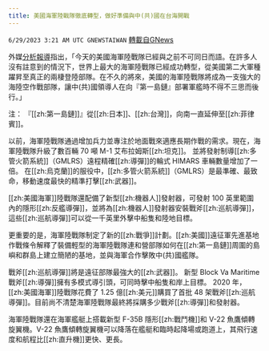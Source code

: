 ```yaml
---
title: 美國海軍陸戰隊徹底轉型，做好準備與中(共)國在台海開戰
---
```

`6/29/2023 3:21 AM UTC GNEWSTAIWAN` [轉載自GNews](https://gnews.org/articles/1421903)

外媒[分析報導](https://www.telegraph.co.uk/news/2023/06/28/marines-taiwan-missile-war-transformation/)指出，「今天的美國海軍陸戰隊已經與之前不可同日而語。在許多人沒有註意到的情況下，世界上最大的海軍陸戰隊已經成功轉型，從美國第二大軍種躍昇至真正的兩棲登陸部隊。在不久的將來，美國的海軍陸戰隊將成為一支強大的海陸空作戰部隊，讓中(共)國領導人在向『第一島鏈』部署軍艦時不得不三思而後行。」

注：  『[[zh:第一島鏈]]』從[[zh:日本]]、[[zh:台灣]]，向南一直延伸至[[zh:菲律賓]]。

以前，海軍陸戰隊通過增加兵力並專注於地面戰來適應長期作戰的需求。現在，海軍陸戰隊升級了數百輛 70 噸 M-1 艾布拉姆斯[[zh:坦克]]。 並將發射制導[[zh:多管火箭系統]]（GMLRS）遠程精確[[zh:導彈]]的輪式 HIMARS 車輛數量增加了一倍。 在[[zh:烏克蘭]]的服役中，[[zh:多管火箭系統]]（GMLRS）是最準確、最致命，移動速度最快的精準打擊[[zh:武器]]。

[[zh:美國海軍]]陸戰隊還配備了新型[[zh:機器人]]發射器，可發射 100 英里範圍內的隱形[[zh:反艦導彈]]，並將為[[zh:機器人]]發射器安裝戰斧[[zh:巡航導彈]]，這些[[zh:巡航導彈]]可以從一千英里外擊中船隻和陸地目標。


更重要的是，海軍陸戰隊制定了新的[[zh:戰爭]]計劃。[[zh:美國]]遠征軍先進基地作戰條令解釋了裝備輕型的海軍陸戰隊連和營部隊如何在[[zh:第一島鏈]]周圍的島嶼和群島上建立簡陋的基地，並與海軍合作擊敗中(共)國艦隊。


戰斧[[zh:巡航導彈]]將是遠征部隊最強大的[[zh:武器]]。 新型 Block Va Maritime 戰斧[[zh:導彈]]擁有多模式導引頭，可同時擊中船隻和岸上目標。  2020 年，[[zh:美國海軍]]陸戰隊花費了 1.25 億[[zh:美元]]購買了首批 48 架戰斧[[zh:巡航導彈]]。目前尚不清楚海軍陸戰隊最終將採購多少戰斧[[zh:導彈]]和發射器。

海軍陸戰隊還在海軍艦艇上搭載新型 F-35B 隱形[[zh:戰鬥機]]和 V-22 魚鷹傾轉旋翼機。V-22 魚鷹傾轉旋翼機可以降落在艦艇和臨時起降場或跑道上，其飛行速度和航程比[[zh:直升機]]更快、更長。
